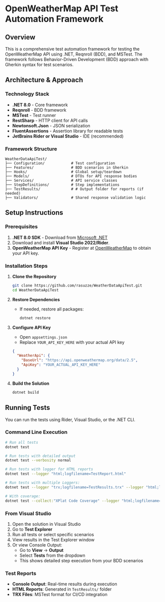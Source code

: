 # OpenWeatherMap API Test Automation Framework

## Overview
This is a comprehensive test automation framework for testing the OpenWeatherMap API using .NET, Reqnroll (BDD), and MSTest. The framework follows Behavior-Driven Development (BDD) approach with Gherkin syntax for test scenarios.

## Architecture & Approach

### Technology Stack
- **.NET 8.0** - Core framework
- **Reqnroll** - BDD framework
- **MSTest** - Test runner
- **RestSharp** - HTTP client for API calls
- **Newtonsoft.Json** - JSON serialization
- **FluentAssertions** - Assertion library for readable tests
- **JetBrains Rider or Visual Studio** - IDE (recommended)

### Framework Structure
```
WeatherDataApiTest/
├── Configuration/            # Test configuration
├── Features/                 # BDD scenarios in Gherkin
├── Hooks/                    # Global setup/teardown
├── Models/                   # DTOs for API response bodies
├── Services/                 # API service classes
├── StepDefinitions/          # Step implementations
├── TestResults/              # # Output folder for reports (if needed)
├── Validators/               # Shared response validation logic
```

## Setup Instructions

### Prerequisites
1. **.NET 8.0 SDK** - Download from [Microsoft .NET](https://dotnet.microsoft.com/download)
2. Download and install **Visual Studio 2022/Rider**.
3. **OpenWeatherMap API Key** - Register at [OpenWeatherMap](https://openweathermap.org/api) to obtain your API key.

### Installation Steps

1. **Clone the Repository**
   ```bash
   git clone https://github.com/rasuzze/WeatherDataApiTest.git
   cd WeatherDataApiTest
   ```

2. **Restore Dependencies**
   - If needed, restore all packages:
      ```bash
      dotnet restore
      ```

3. **Configure API Key**
    - Open `appsettings.json`
    - Replace `YOUR_API_KEY_HERE` with your actual API key
   ```json
   {
     "WeatherApi": {
       "BaseUrl": "https://api.openweathermap.org/data/2.5",
       "ApiKey": "YOUR_ACTUAL_API_KEY_HERE"
     }
   }
   ```

4. **Build the Solution**
   ```bash
   dotnet build
   ```

## Running Tests
You can run the tests using Rider, Visual Studio, or the .NET CLI.

### Command Line Execution
```bash
# Run all tests
dotnet test

# Run tests with detailed output
dotnet test --verbosity normal

# Run tests with logger for HTML reports
dotnet test --logger "html;logfilename=TestReport.html"

# Run tests with multiple Loggers:
dotnet test --logger "trx;logfilename=TestResults.trx" --logger "html;logfilename=TestReport.html"

# With coverage:
dotnet test --collect:"XPlat Code Coverage" --logger "html;logfilename=TestReport.html"
```

### From Visual Studio
1. Open the solution in Visual Studio
2. Go to **Test Explorer**
3. Run all tests or select specific scenarios
4. View results in the Test Explorer window
5. Or view Console Output:
   - Go to **View** → **Output**
   - Select **Tests** from the dropdown
   - This shows detailed step execution from your BDD scenarios

### Test Reports
- **Console Output**: Real-time results during execution
- **HTML Reports**: Generated in `TestResults/` folder
- **TRX Files**: MSTest format for CI/CD integration
